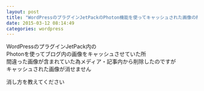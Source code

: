 ```yaml
---
layout: post
title: "WordPressのプラグインJetPackのPhoton機能を使ってキャッシュされた画像の削除方法"
date: 2015-03-12 08:14:49
categories: wordpress
---
```

<p>WordPressのプラグインJetPack内の<br>
Photonを使ってブログ内の画像をキャッシュさせていた所<br>
間違った画像が含まれていた為メディア・記事内から削除したのですが<br>
キャッシュされた画像が消せません</p>

<p>消し方を教えてください</p>
